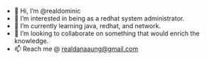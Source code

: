 - 👋 Hi, I’m @realdominic
- 👀 I’m interested in being as a redhat system administrator. 
- 🌱 I’m currently learning java, redhat, and network. 
- 💞️ I’m looking to collaborate on something that would enrich the knowledge. 
- 📫 Reach me @ realdanaaung@gmail.com

<!---
realdominic/realdominic is a ✨ special ✨ repository because its `README.md` (this file) appears on your GitHub profile.
You can click the Preview link to take a look at your changes.
--->
